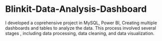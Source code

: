 # Blinkit-Data-Analysis-Dashboard
I developed a coprehensive project in MySQL, Power BI, Creating multiple dashboards and tables to analyze the data. This process involved several stages , including data processing, data cleaning, and data visualization.
